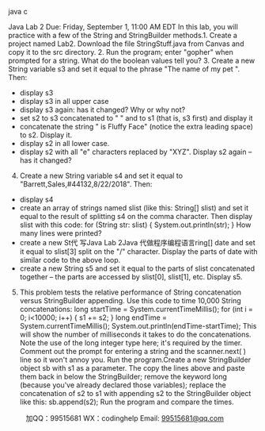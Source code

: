 java c


Java   Lab   2
Due: Friday, September   1,   11:00 AM EDT
In this lab, you will practice with a few of   the   String and   StringBuilder methods.1. Create a project named Lab2. Download the file   StringStuff.java from   Canvas   and   copy   it to   the   src   directory.
2.    Run the program; enter "gopher" when prompted for a   string. What   do the boolean   values   tell   you?
3. Create a new   String variable s3 and set   it   equal   to   the phrase   "The   name   of   my pet   ".   Then:
-   display   s3
- display s3   in   all   upper   case
- display s3 again: has it   changed?   Why   or why   not?
- set s2 to s3 concatenated   to   "   "   and   to   s1   (that   is,   s3   first)   and   display   it
- concatenate the string   " is Fluffy Face" (notice the   extra   leading   space)   to   s2.   Display   it.
- display s2   in   all   lower   case.
- display s2 with all   "e" characters replaced by   "XYZ". Display   s2   again – has it   changed?
4. Create a new   String variable s4 and set   it   equal   to   "Barrett,Sales,#44132,8/22/2018".   Then:
-   display   s4
- create an array of   strings named slist   (like this:   String[] slist)   and   set   it   equal   to   the   result   of   splitting   s4   on the comma character. Then display   slist with this   code:
for   (String   str:   slist)   {
System.out.println(str);
}
How many lines were printed?
- create a new   St代 写Java Lab 2Java
代做程序编程语言ring[] date and set   it   equal to   slist[3]   split   on the   "/"   character.   Display   the parts   of   date   with   similar code to the above   loop.
- create a new   String s5 and set   it   equal to   the parts   of   slist   concatenated   together – the parts   are   accessed by   slist[0], slist[1], etc. Display   s5.
5. This problem tests the relative performance of String concatenation versus   StringBuilder appending. Use this   code to time   10,000   String concatenations:
long startTime =   System.currentTimeMillis();
for   (int i   =   0;   i<10000;   i++)   {   s1   +=   s2;   }
long endTime = System.currentTimeMillis();
System.out.println(endTime-startTime);
This   will   show   the   number   of   milliseconds   it   takes   to   do   the   concatenations. Note   the   use   of   the   long   integer   type here; it's required by the timer. Comment out the prompt for entering   a   string   and   the   scanner.next( )   line so it won't annoy you.   Run   the program.Create a new   StringBuilder   object   sb   with s1 as a parameter. The   copy the   lines   above   and paste them back   in below the   StringBuilder; remove the keyword long (because you've already declared those variables); replace   the concatenation of   s2 to s1 with appending s2   to   the   StringBuilder   object   like   this:
sb.append(s2);
Run the program and compare the times.





         
加QQ：99515681  WX：codinghelp  Email: 99515681@qq.com
